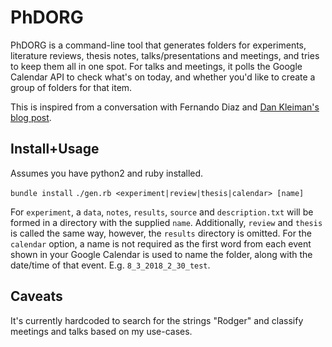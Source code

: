 # PhDORG

PhDORG is a command-line tool that generates folders for experiments, literature reviews, thesis notes, talks/presentations and meetings, and tries to keep them all in one spot. For talks and meetings, it polls the Google Calendar API to check what's on today, and whether you'd like to create a group of folders for that item.

This is inspired from a conversation with Fernando Diaz and [Dan Kleiman's blog post](https://dankleiman.com/2018/01/28/keeping-an-engineering-notebook/).

## Install+Usage

Assumes you have python2 and ruby installed.

`bundle install`
`./gen.rb <experiment|review|thesis|calendar> [name]`

For `experiment`, a `data`, `notes`, `results`, `source` and `description.txt` will be formed in a directory with the supplied `name`. Additionally, `review` and `thesis` is called the same way, however, the `results` directory is omitted.
For the `calendar` option, a name is not required as the first word from each event shown in your Google Calendar is used to name the folder, along with the date/time of that event. E.g. `8_3_2018_2_30_test`.

## Caveats

It's currently hardcoded to search for the strings "Rodger" and classify meetings and talks based on my use-cases. 
